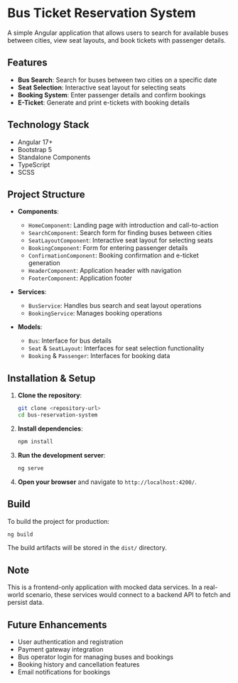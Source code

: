 # Bus Ticket Reservation System

A simple Angular application that allows users to search for available buses between cities, view seat layouts, and book tickets with passenger details.

## Features

- **Bus Search**: Search for buses between two cities on a specific date
- **Seat Selection**: Interactive seat layout for selecting seats
- **Booking System**: Enter passenger details and confirm bookings
- **E-Ticket**: Generate and print e-tickets with booking details

## Technology Stack

- Angular 17+
- Bootstrap 5
- Standalone Components
- TypeScript
- SCSS

## Project Structure

- **Components**:

  - `HomeComponent`: Landing page with introduction and call-to-action
  - `SearchComponent`: Search form for finding buses between cities
  - `SeatLayoutComponent`: Interactive seat layout for selecting seats
  - `BookingComponent`: Form for entering passenger details
  - `ConfirmationComponent`: Booking confirmation and e-ticket generation
  - `HeaderComponent`: Application header with navigation
  - `FooterComponent`: Application footer

- **Services**:

  - `BusService`: Handles bus search and seat layout operations
  - `BookingService`: Manages booking operations

- **Models**:
  - `Bus`: Interface for bus details
  - `Seat` & `SeatLayout`: Interfaces for seat selection functionality
  - `Booking` & `Passenger`: Interfaces for booking data

## Installation & Setup

1. **Clone the repository**:

   ```bash
   git clone <repository-url>
   cd bus-reservation-system
   ```

2. **Install dependencies**:

   ```bash
   npm install
   ```

3. **Run the development server**:

   ```bash
   ng serve
   ```

4. **Open your browser** and navigate to `http://localhost:4200/`.

## Build

To build the project for production:

```bash
ng build
```

The build artifacts will be stored in the `dist/` directory.

## Note

This is a frontend-only application with mocked data services. In a real-world scenario, these services would connect to a backend API to fetch and persist data.

## Future Enhancements

- User authentication and registration
- Payment gateway integration
- Bus operator login for managing buses and bookings
- Booking history and cancellation features
- Email notifications for bookings
